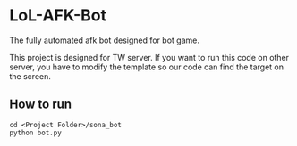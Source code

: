 # LoL-AFK-Bot
The fully automated afk bot designed for bot game.

This project is designed for TW server. If you want to run this code on other server, you have to modify the template so our code can find the target on the screen.

## How to run
```
cd <Project Folder>/sona_bot
python bot.py
```
